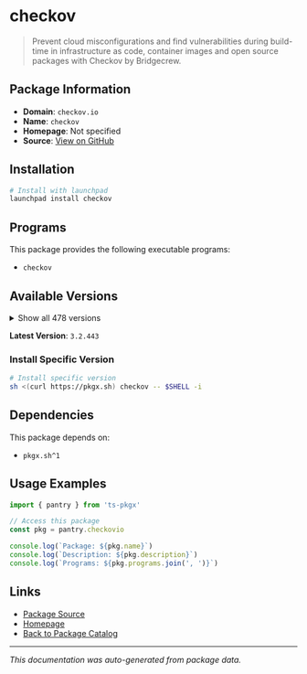 # checkov

> Prevent cloud misconfigurations and find vulnerabilities during build-time in infrastructure as code, container images and open source packages with Checkov by Bridgecrew.

## Package Information

- **Domain**: `checkov.io`
- **Name**: `checkov`
- **Homepage**: Not specified
- **Source**: [View on GitHub](https://github.com/pkgxdev/pantry/tree/main/projects/checkov.io/package.yml)

## Installation

```bash
# Install with launchpad
launchpad install checkov
```

## Programs

This package provides the following executable programs:

- `checkov`

## Available Versions

<details>
<summary>Show all 478 versions</summary>

- `3.2.443`, `3.2.442`, `3.2.441`, `3.2.440`, `3.2.439`
- `3.2.438`, `3.2.437`, `3.2.436`, `3.2.435`, `3.2.434`
- `3.2.433`, `3.2.432`, `3.2.431`, `3.2.430`, `3.2.429`
- `3.2.428`, `3.2.427`, `3.2.426`, `3.2.425`, `3.2.424`
- `3.2.423`, `3.2.422`, `3.2.421`, `3.2.420`, `3.2.419`
- `3.2.418`, `3.2.417`, `3.2.416`, `3.2.415`, `3.2.414`
- `3.2.413`, `3.2.412`, `3.2.411`, `3.2.410`, `3.2.409`
- `3.2.408`, `3.2.407`, `3.2.406`, `3.2.405`, `3.2.404`
- `3.2.403`, `3.2.402`, `3.2.401`, `3.2.400`, `3.2.399`
- `3.2.398`, `3.2.397`, `3.2.396`, `3.2.395`, `3.2.394`
- `3.2.393`, `3.2.392`, `3.2.391`, `3.2.390`, `3.2.389`
- `3.2.388`, `3.2.387`, `3.2.386`, `3.2.385`, `3.2.384`
- `3.2.383`, `3.2.382`, `3.2.381`, `3.2.380`, `3.2.379`
- `3.2.378`, `3.2.377`, `3.2.376`, `3.2.374`, `3.2.373`
- `3.2.372`, `3.2.370`, `3.2.369`, `3.2.368`, `3.2.367`
- `3.2.366`, `3.2.365`, `3.2.364`, `3.2.363`, `3.2.362`
- `3.2.361`, `3.2.360`, `3.2.359`, `3.2.358`, `3.2.357`
- `3.2.356`, `3.2.355`, `3.2.354`, `3.2.353`, `3.2.352`
- `3.2.351`, `3.2.350`, `3.2.349`, `3.2.348`, `3.2.347`
- `3.2.346`, `3.2.345`, `3.2.344`, `3.2.343`, `3.2.342`
- `3.2.341`, `3.2.340`, `3.2.339`, `3.2.337`, `3.2.336`
- `3.2.335`, `3.2.334`, `3.2.333`, `3.2.332`, `3.2.331`
- `3.2.330`, `3.2.329`, `3.2.328`, `3.2.327`, `3.2.326`
- `3.2.325`, `3.2.324`, `3.2.322`, `3.2.321`, `3.2.320`
- `3.2.319`, `3.2.318`, `3.2.317`, `3.2.316`, `3.2.315`
- `3.2.314`, `3.2.313`, `3.2.312`, `3.2.311`, `3.2.310`
- `3.2.309`, `3.2.308`, `3.2.307`, `3.2.306`, `3.2.305`
- `3.2.304`, `3.2.303`, `3.2.302`, `3.2.301`, `3.2.300`
- `3.2.299`, `3.2.298`, `3.2.297`, `3.2.296`, `3.2.295`
- `3.2.294`, `3.2.293`, `3.2.292`, `3.2.291`, `3.2.290`
- `3.2.289`, `3.2.288`, `3.2.287`, `3.2.286`, `3.2.285`
- `3.2.284`, `3.2.283`, `3.2.282`, `3.2.281`, `3.2.280`
- `3.2.279`, `3.2.278`, `3.2.277`, `3.2.276`, `3.2.275`
- `3.2.274`, `3.2.273`, `3.2.272`, `3.2.271`, `3.2.270`
- `3.2.269`, `3.2.268`, `3.2.267`, `3.2.266`, `3.2.265`
- `3.2.264`, `3.2.263`, `3.2.262`, `3.2.261`, `3.2.260`
- `3.2.259`, `3.2.258`, `3.2.257`, `3.2.256`, `3.2.255`
- `3.2.254`, `3.2.253`, `3.2.252`, `3.2.251`, `3.2.250`
- `3.2.249`, `3.2.248`, `3.2.247`, `3.2.246`, `3.2.245`
- `3.2.244`, `3.2.243`, `3.2.242`, `3.2.241`, `3.2.240`
- `3.2.239`, `3.2.238`, `3.2.237`, `3.2.236`, `3.2.235`
- `3.2.234`, `3.2.233`, `3.2.232`, `3.2.231`, `3.2.230`
- `3.2.229`, `3.2.228`, `3.2.227`, `3.2.226`, `3.2.225`
- `3.2.224`, `3.2.223`, `3.2.222`, `3.2.221`, `3.2.220`
- `3.2.219`, `3.2.218`, `3.2.217`, `3.2.216`, `3.2.215`
- `3.2.214`, `3.2.213`, `3.2.212`, `3.2.211`, `3.2.210`
- `3.2.209`, `3.2.208`, `3.2.207`, `3.2.206`, `3.2.205`
- `3.2.204`, `3.2.203`, `3.2.202`, `3.2.201`, `3.2.200`
- `3.2.199`, `3.2.198`, `3.2.197`, `3.2.196`, `3.2.195`
- `3.2.194`, `3.2.193`, `3.2.192`, `3.2.191`, `3.2.190`
- `3.2.189`, `3.2.188`, `3.2.187`, `3.2.186`, `3.2.185`
- `3.2.184`, `3.2.183`, `3.2.182`, `3.2.181`, `3.2.180`
- `3.2.179`, `3.2.178`, `3.2.177`, `3.2.176`, `3.2.175`
- `3.2.174`, `3.2.173`, `3.2.172`, `3.2.171`, `3.2.170`
- `3.2.169`, `3.2.168`, `3.2.167`, `3.2.166`, `3.2.165`
- `3.2.164`, `3.2.163`, `3.2.162`, `3.2.161`, `3.2.160`
- `3.2.159`, `3.2.158`, `3.2.157`, `3.2.156`, `3.2.155`
- `3.2.154`, `3.2.153`, `3.2.152`, `3.2.151`, `3.2.150`
- `3.2.149`, `3.2.148`, `3.2.147`, `3.2.146`, `3.2.145`
- `3.2.144`, `3.2.143`, `3.2.141`, `3.2.140`, `3.2.139`
- `3.2.138`, `3.2.137`, `3.2.136`, `3.2.135`, `3.2.134`
- `3.2.133`, `3.2.132`, `3.2.131`, `3.2.130`, `3.2.129`
- `3.2.128`, `3.2.127`, `3.2.126`, `3.2.125`, `3.2.124`
- `3.2.123`, `3.2.122`, `3.2.120`, `3.2.116`, `3.2.115`
- `3.2.114`, `3.2.113`, `3.2.112`, `3.2.111`, `3.2.110`
- `3.2.109`, `3.2.108`, `3.2.107`, `3.2.106`, `3.2.105`
- `3.2.104`, `3.2.103`, `3.2.102`, `3.2.101`, `3.2.100`
- `3.2.99`, `3.2.98`, `3.2.97`, `3.2.96`, `3.2.95`
- `3.2.94`, `3.2.93`, `3.2.92`, `3.2.91`, `3.2.90`
- `3.2.89`, `3.2.88`, `3.2.87`, `3.2.86`, `3.2.85`
- `3.2.84`, `3.2.83`, `3.2.82`, `3.2.81`, `3.2.80`
- `3.2.79`, `3.2.78`, `3.2.77`, `3.2.76`, `3.2.75`
- `3.2.74`, `3.2.73`, `3.2.72`, `3.2.71`, `3.2.70`
- `3.2.69`, `3.2.68`, `3.2.67`, `3.2.66`, `3.2.65`
- `3.2.64`, `3.2.63`, `3.2.62`, `3.2.61`, `3.2.60`
- `3.2.59`, `3.2.58`, `3.2.57`, `3.2.56`, `3.2.55`
- `3.2.54`, `3.2.53`, `3.2.52`, `3.2.51`, `3.2.50`
- `3.2.49`, `3.2.48`, `3.2.47`, `3.2.46`, `3.2.45`
- `3.2.44`, `3.2.43`, `3.2.42`, `3.2.41`, `3.2.40`
- `3.2.39`, `3.2.38`, `3.2.37`, `3.2.36`, `3.2.35`
- `3.2.34`, `3.2.33`, `3.2.32`, `3.2.31`, `3.2.30`
- `3.2.29`, `3.2.28`, `3.2.27`, `3.2.26`, `3.2.25`
- `3.2.24`, `3.2.23`, `3.2.22`, `3.2.21`, `3.2.20`
- `3.2.19`, `3.2.18`, `3.2.17`, `3.2.16`, `3.2.15`
- `3.2.14`, `3.2.13`, `3.2.12`, `3.2.11`, `3.2.10`
- `3.2.9`, `3.2.8`, `3.2.7`, `3.2.6`, `3.2.5`
- `3.2.4`, `3.2.3`, `3.2.2`, `3.2.1`, `3.2.0`
- `3.1.72`, `3.1.71`, `3.1.70`, `3.1.69`, `3.1.68`
- `3.1.67`, `3.1.66`, `3.1.65`, `3.1.64`, `3.1.63`
- `3.1.62`, `3.1.61`, `3.1.60`, `3.1.59`, `3.1.58`
- `3.1.57`, `3.1.56`, `3.1.55`, `3.1.54`, `3.1.53`
- `3.1.52`, `3.1.51`, `3.1.50`, `3.1.49`, `3.1.48`
- `3.1.47`, `3.1.46`, `3.1.45`, `3.1.44`, `3.1.43`
- `3.1.42`, `3.1.41`, `3.1.40`, `3.1.39`, `3.1.38`
- `3.1.37`, `3.1.36`, `3.1.35`, `3.1.34`, `3.1.33`
- `3.1.32`, `3.1.31`, `3.1.30`

</details>

**Latest Version**: `3.2.443`

### Install Specific Version

```bash
# Install specific version
sh <(curl https://pkgx.sh) checkov -- $SHELL -i
```

## Dependencies

This package depends on:

- `pkgx.sh^1`

## Usage Examples

```typescript
import { pantry } from 'ts-pkgx'

// Access this package
const pkg = pantry.checkovio

console.log(`Package: ${pkg.name}`)
console.log(`Description: ${pkg.description}`)
console.log(`Programs: ${pkg.programs.join(', ')}`)
```

## Links

- [Package Source](https://github.com/pkgxdev/pantry/tree/main/projects/checkov.io/package.yml)
- [Homepage](#)
- [Back to Package Catalog](../package-catalog.md)

---

*This documentation was auto-generated from package data.*
